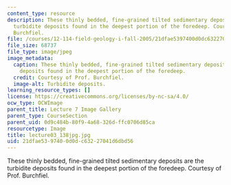 ```yaml
---
content_type: resource
description: These thinly bedded, fine-grained tilted sedimentary deposits are the
  turbidite deposits found in the deepest portion of the foredeep. Courtesy of Prof.
  Burchfiel.
file: /courses/12-114-field-geology-i-fall-2005/21dfae5397400d0dc63227041d6dbd56_lecture03_138jpg.jpg
file_size: 68737
file_type: image/jpeg
image_metadata:
  caption: These thinly bedded, fine-grained tilted sedimentary deposits are the turbidite
    deposits found in the deepest portion of the foredeep.
  credit: Courtesy of Prof. Burchfiel.
  image-alt: Turbidite deposits.
learning_resource_types: []
license: https://creativecommons.org/licenses/by-nc-sa/4.0/
ocw_type: OCWImage
parent_title: Lecture 7 Image Gallery
parent_type: CourseSection
parent_uid: 0d9c484b-80f9-4a68-326d-ffc0706d85ca
resourcetype: Image
title: lecture03_138jpg.jpg
uid: 21dfae53-9740-0d0d-c632-27041d6dbd56
---
```

These thinly bedded, fine-grained tilted sedimentary deposits are the turbidite deposits found in the deepest portion of the foredeep. Courtesy of Prof. Burchfiel.